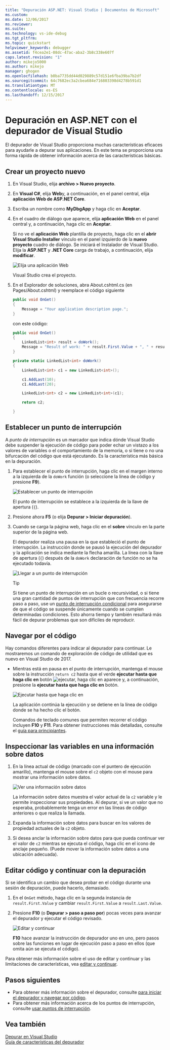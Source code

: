 ```yaml
---
title: "Depuración ASP.NET: Visual Studio | Documentos de Microsoft"
ms.custom: 
ms.date: 12/06/2017
ms.reviewer: 
ms.suite: 
ms.technology: vs-ide-debug
ms.tgt_pltfrm: 
ms.topic: quickstart
helpviewer_keywords: debugger
ms.assetid: f4cea2e1-08dc-47ac-aba2-3b8c338e607f
caps.latest.revision: "1"
author: mikejo5000
ms.author: mikejo
manager: ghogen
ms.openlocfilehash: b0ba7735dd44d029889c57d151e6fba39ba7b2df
ms.sourcegitcommit: 64c7682ec3a2cbea684e716803398d4278b591d1
ms.translationtype: MT
ms.contentlocale: es-ES
ms.lasthandoff: 12/15/2017
---
```

# <a name="debug-aspnet-with-the-visual-studio-debugger"></a>Depuración en ASP.NET con el depurador de Visual Studio

El depurador de Visual Studio proporciona muchas características eficaces para ayudarle a depurar sus aplicaciones. En este tema se proporciona una forma rápida de obtener información acerca de las características básicas.

## <a name="create-a-new-project"></a>Crear un proyecto nuevo 

1. En Visual Studio, elija **archivo > Nuevo proyecto**.

1. En **Visual C#**, elija **Web**y, a continuación, en el panel central, elija **aplicación Web de ASP.NET Core**.

1. Escriba un nombre como **MyDbgApp** y haga clic en **Aceptar**.

1. En el cuadro de diálogo que aparece, elija **aplicación Web** en el panel central y, a continuación, haga clic en **Aceptar**.

     Si no ve el **aplicación Web** plantilla de proyecto, haga clic en el **abrir Visual Studio Installer** vínculo en el panel izquierdo de la **nuevo proyecto** cuadro de diálogo. Se iniciará el Instalador de Visual Studio. Elija la **ASP.NET** y **.NET Core** carga de trabajo, a continuación, elija **modificar**.

    ![Elija una aplicación Web](../debugger/media/dbg-qs-aspnet-choose-web-app.png)

    Visual Studio crea el proyecto.

1. En el Explorador de soluciones, abra About.cshtml.cs (en Pages/About.cshtml) y reemplace el código siguiente

    ```c#
    public void OnGet()
    {
        Message = "Your application description page.";
    }
    ```

    con este código:

    ```c#
    public void OnGet()
    {
        LinkedList<int> result = doWork();
        Message = "Result of work: " + result.First.Value + ", " + result.First.Value;
    }

    private static LinkedList<int> doWork()
    {
        LinkedList<int> c1 = new LinkedList<int>();

        c1.AddLast(10);
        c1.AddLast(20);

        LinkedList<int> c2 = new LinkedList<int>(c1);

        return c2;

    }
    ```

## <a name="set-a-breakpoint"></a>Establecer un punto de interrupción

A *punto de interrupción* es un marcador que indica dónde Visual Studio debe suspender la ejecución de código para poder echar un vistazo a los valores de variables o el comportamiento de la memoria, o si tiene o no una bifurcación del código que está ejecutando. Es la característica más básica en la depuración.

1. Para establecer el punto de interrupción, haga clic en el margen interno a la izquierda de la `doWork` función (o seleccione la línea de código y presione **F9**).

    ![Establecer un punto de interrupción](../debugger/media/dbg-qs-set-breakpoint-aspnet.png)

    El punto de interrupción se establece a la izquierda de la llave de apertura (`{`).

1. Presione ahora **F5** (o elija **Depurar > Iniciar depuración**).

1. Cuando se carga la página web, haga clic en el **sobre** vínculo en la parte superior de la página web.

    El depurador realiza una pausa en la que estableció el punto de interrupción. La instrucción donde se pausó la ejecución del depurador y la aplicación se indica mediante la flecha amarilla. La línea con la llave de apertura (`{`) después de la `doWork` declaración de función no se ha ejecutado todavía.

    ![Llegar a un punto de interrupción](../debugger/media/dbg-qs-hit-breakpoint-aspnet.png)

    > [!TIP]
    > Si tiene un punto de interrupción en un bucle o recursividad, o si tiene una gran cantidad de puntos de interrupción que con frecuencia recorre paso a paso, use un [punto de interrupción condicional](../debugger/using-breakpoints.md#BKMK_Specify_a_breakpoint_condition_using_a_code_expression) para asegurarse de que el código se suspende únicamente cuando se cumplen determinadas condiciones. Esto ahorra tiempo y también resultará más fácil de depurar problemas que son difíciles de reproducir.

## <a name="navigate-code"></a>Navegar por el código

Hay comandos diferentes para indicar al depurador para continuar. Le mostraremos un comando de exploración de código de utilidad que es nuevo en Visual Studio de 2017.

- Mientras está en pausa en el punto de interrupción, mantenga el mouse sobre la instrucción `return c2` hasta que el verde **ejecutar hasta que haga clic en** botón ![ejecutar, haga clic en](../debugger/media/dbg-tour-run-to-click.png) aparece y, a continuación, presione la **ejecutar hasta que haga clic en** botón.

    ![Ejecutar hasta que haga clic en](../debugger/media/dbg-qs-run-to-click-aspnet.png)

    La aplicación continúa la ejecución y se detiene en la línea de código donde se ha hecho clic el botón.

    Comandos de teclado comunes que permiten recorrer el código incluyen **F10** y **F11**. Para obtener instrucciones más detalladas, consulte el [guía para principiantes](../debugger/getting-started-with-the-debugger.md).

## <a name="inspect-variables-in-a-datatip"></a>Inspeccionar las variables en una información sobre datos

1. En la línea actual de código (marcado con el puntero de ejecución amarillo), mantenga el mouse sobre el `c2` objeto con el mouse para mostrar una información sobre datos.

    ![Ver una información sobre datos](../debugger/media/dbg-qs-data-tip-aspnet.png)

    La información sobre datos muestra el valor actual de la `c2` variable y le permite inspeccionar sus propiedades. Al depurar, si ve un valor que no esperaba, probablemente tenga un error en las líneas de código anteriores o que realiza la llamada. 

2. Expanda la información sobre datos para buscar en los valores de propiedad actuales de la `c2` objeto.

3. Si desea anclar la información sobre datos para que pueda continuar ver el valor de `c2` mientras se ejecuta el código, haga clic en el icono de anclaje pequeño. (Puede mover la información sobre datos a una ubicación adecuada).

## <a name="edit-code-and-continue-debugging"></a>Editar código y continuar con la depuración

Si se identifica un cambio que desea probar en el código durante una sesión de depuración, puede hacerlo, demasiado.

1. En el `OnGet` método, haga clic en la segunda instancia de `result.First.Value` y cambiar `result.First.Value` a `result.Last.Value`.

1. Presione **F10** (o **Depurar > paso a paso por**) pocas veces para avanzar el depurador y ejecutar el código revisado.

    ![Editar y continuar](../debugger/media/dbg-qs-edit-and-continue-aspnet.png "editar y continuar")

    **F10** hace avanzar la instrucción de depurador uno en uno, pero pasos sobre las funciones en lugar de ejecución paso a paso en ellos (que omita aún se ejecuta el código).

Para obtener más información sobre el uso de editar y continuar y las limitaciones de características, vea [editar y continuar](../debugger/edit-and-continue.md).

## <a name="next-steps"></a>Pasos siguientes

- Para obtener más información sobre el depurador, consulte [para iniciar el depurador y navegar por código](../debugger/getting-started-with-the-debugger.md).
- Para obtener más información acerca de los puntos de interrupción, consulte [usar puntos de interrupción](../debugger/using-breakpoints.md).

## <a name="see-also"></a>Vea también  
 [Depurar en Visual Studio](../debugger/index.md)  
 [Guía de características del depurador](../debugger/debugger-feature-tour.md)
